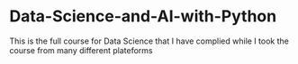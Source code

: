# Data-Science-and-AI-with-Python
This is the full course for Data Science that I have complied while I took the course from many different plateforms
